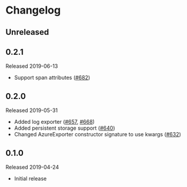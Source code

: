 # Changelog

## Unreleased

## 0.2.1
Released 2019-06-13
- Support span attributes
  ([#682](https://github.com/census-instrumentation/opencensus-python/pull/682))

## 0.2.0
Released 2019-05-31
- Added log exporter
  ([#657](https://github.com/census-instrumentation/opencensus-python/pull/657),
  [#668](https://github.com/census-instrumentation/opencensus-python/pull/668))
- Added persistent storage support
  ([#640](https://github.com/census-instrumentation/opencensus-python/pull/640))
- Changed AzureExporter constructor signature to use kwargs
  ([#632](https://github.com/census-instrumentation/opencensus-python/pull/632))

## 0.1.0
Released 2019-04-24

- Initial release
